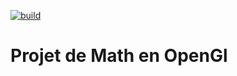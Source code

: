 [![build](https://github.com/Elodie0207/MathsOpenGl/actions/workflows/cmake.yml/badge.svg)](https://github.com/Elodie0207/MathsOpenGl/actions/workflows/cmake.yml)

# Projet de Math en OpenGl
